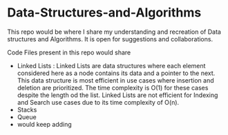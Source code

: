 # Data-Structures-and-Algorithms
This repo would be where I share my understanding and recreation of Data structures and Algorithms. It is open for suggestions and collaborations.

Code Files present in this repo would share 
- Linked Lists : Linked Lists are data structures where each element considered here as a node contains its data and a pointer to the next. This data structure is most efficient in use cases where insertion and deletion are prioritized. The time complexity is O(1) for these cases despite the length od the list. Linked Lists are not efficient for Indexing and Search use cases due to its time complexity of O(n).
- Stacks
- Queue
- would keep adding
